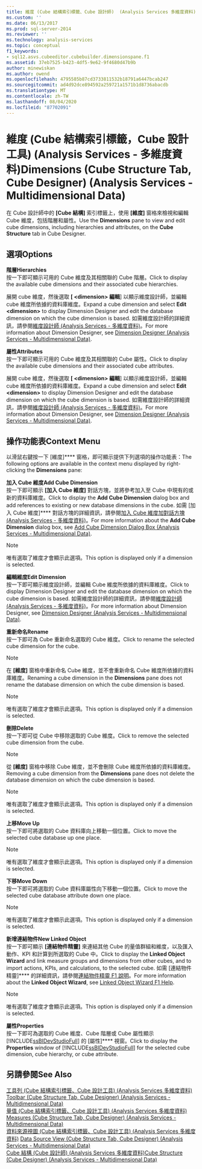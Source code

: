 ```yaml
---
title: 維度 (Cube 結構索引標籤、Cube 設計師)  (Analysis Services 多維度資料) |Microsoft Docs
ms.custom: ''
ms.date: 06/13/2017
ms.prod: sql-server-2014
ms.reviewer: ''
ms.technology: analysis-services
ms.topic: conceptual
f1_keywords:
- sql12.asvs.cubeeditor.cubebuilder.dimensionspane.f1
ms.assetid: 37eb7525-b423-4df5-9e62-9f4680d47b9b
author: minewiskan
ms.author: owend
ms.openlocfilehash: 4795585b87cd3733811532b18791a6447bcab247
ms.sourcegitcommit: ad4d92dce894592a259721a1571b1d8736abacdb
ms.translationtype: MT
ms.contentlocale: zh-TW
ms.lasthandoff: 08/04/2020
ms.locfileid: "87702091"
---
```

# <a name="dimensions-cube-structure-tab-cube-designer-analysis-services---multidimensional-data"></a><span data-ttu-id="50646-102">維度 (Cube 結構索引標籤，Cube 設計工具) (Analysis Services - 多維度資料)</span><span class="sxs-lookup"><span data-stu-id="50646-102">Dimensions (Cube Structure Tab, Cube Designer) (Analysis Services - Multidimensional Data)</span></span>
  <span data-ttu-id="50646-103">在 Cube 設計師中的 **[Cube 結構]** 索引標籤上，使用 **[維度]** 窗格來檢視和編輯 Cube 維度，包括階層和屬性。</span><span class="sxs-lookup"><span data-stu-id="50646-103">Use the **Dimensions** pane to view and edit cube dimensions, including hierarchies and attributes, on the **Cube Structure** tab in Cube Designer.</span></span>  
  
## <a name="options"></a><span data-ttu-id="50646-104">選項</span><span class="sxs-lookup"><span data-stu-id="50646-104">Options</span></span>  
 <span data-ttu-id="50646-105">**階層**</span><span class="sxs-lookup"><span data-stu-id="50646-105">**Hierarchies**</span></span>  
 <span data-ttu-id="50646-106">按一下即可顯示可用的 Cube 維度及其相關聯的 Cube 階層。</span><span class="sxs-lookup"><span data-stu-id="50646-106">Click to display the available cube dimensions and their associated cube hierarchies.</span></span>  
  
 <span data-ttu-id="50646-107">展開 cube 維度，然後選取 **[ \<dimension> 編輯**] 以顯示維度設計師，並編輯 cube 維度所依據的資料庫維度。</span><span class="sxs-lookup"><span data-stu-id="50646-107">Expand a cube dimension and select **Edit \<dimension>** to display Dimension Designer and edit the database dimension on which the cube dimension is based.</span></span> <span data-ttu-id="50646-108">如需維度設計師的詳細資訊，請參閱[維度設計師 &#40;Analysis Services - 多維度資料&#41;](dimension-designer-analysis-services-multidimensional-data.md)。</span><span class="sxs-lookup"><span data-stu-id="50646-108">For more information about Dimension Designer, see [Dimension Designer &#40;Analysis Services - Multidimensional Data&#41;](dimension-designer-analysis-services-multidimensional-data.md).</span></span>  
  
 <span data-ttu-id="50646-109">**屬性**</span><span class="sxs-lookup"><span data-stu-id="50646-109">**Attributes**</span></span>  
 <span data-ttu-id="50646-110">按一下即可顯示可用的 Cube 維度及其相關聯的 Cube 屬性。</span><span class="sxs-lookup"><span data-stu-id="50646-110">Click to display the available cube dimensions and their associated cube attributes.</span></span>  
  
 <span data-ttu-id="50646-111">展開 cube 維度，然後選取 **[ \<dimension> 編輯**] 以顯示維度設計師，並編輯 cube 維度所依據的資料庫維度。</span><span class="sxs-lookup"><span data-stu-id="50646-111">Expand a cube dimension and select **Edit \<dimension>** to display Dimension Designer and edit the database dimension on which the cube dimension is based.</span></span> <span data-ttu-id="50646-112">如需維度設計師的詳細資訊，請參閱[維度設計師 &#40;Analysis Services - 多維度資料&#41;](dimension-designer-analysis-services-multidimensional-data.md)。</span><span class="sxs-lookup"><span data-stu-id="50646-112">For more information about Dimension Designer, see [Dimension Designer &#40;Analysis Services - Multidimensional Data&#41;](dimension-designer-analysis-services-multidimensional-data.md).</span></span>  
  
## <a name="context-menu"></a><span data-ttu-id="50646-113">操作功能表</span><span class="sxs-lookup"><span data-stu-id="50646-113">Context Menu</span></span>  
 <span data-ttu-id="50646-114">以滑鼠右鍵按一下 [維度]\*\*\*\* 窗格，即可顯示提供下列選項的操作功能表：</span><span class="sxs-lookup"><span data-stu-id="50646-114">The following options are available in the context menu displayed by right-clicking the **Dimensions** pane:</span></span>  
  
 <span data-ttu-id="50646-115">**加入 Cube 維度**</span><span class="sxs-lookup"><span data-stu-id="50646-115">**Add Cube Dimension**</span></span>  
 <span data-ttu-id="50646-116">按一下即可顯示 **[加入 Cube 維度]** 對話方塊，並將參考加入至 Cube 中現有的或新的資料庫維度。</span><span class="sxs-lookup"><span data-stu-id="50646-116">Click to display the **Add Cube Dimension** dialog box and add references to existing or new database dimensions in the cube.</span></span> <span data-ttu-id="50646-117">如需 [加入 Cube 維度]\*\*\*\* 對話方塊的詳細資訊，請參閱[加入 Cube 維度加對話方塊 &#40;Analysis Services - 多維度資料&#41;](add-cube-dimension-dialog-box-analysis-services-multidimensional-data.md)。</span><span class="sxs-lookup"><span data-stu-id="50646-117">For more information about the **Add Cube Dimension** dialog box, see [Add Cube Dimension Dialog Box &#40;Analysis Services - Multidimensional Data&#41;](add-cube-dimension-dialog-box-analysis-services-multidimensional-data.md).</span></span>  
  
> [!NOTE]  
>  <span data-ttu-id="50646-118">唯有選取了維度才會顯示此選項。</span><span class="sxs-lookup"><span data-stu-id="50646-118">This option is displayed only if a dimension is selected.</span></span>  
  
 <span data-ttu-id="50646-119">**編輯維度**</span><span class="sxs-lookup"><span data-stu-id="50646-119">**Edit Dimension**</span></span>  
 <span data-ttu-id="50646-120">按一下即可顯示維度設計師，並編輯 Cube 維度所依據的資料庫維度。</span><span class="sxs-lookup"><span data-stu-id="50646-120">Click to display Dimension Designer and edit the database dimension on which the cube dimension is based.</span></span> <span data-ttu-id="50646-121">如需維度設計師的詳細資訊，請參閱[維度設計師 &#40;Analysis Services - 多維度資料&#41;](dimension-designer-analysis-services-multidimensional-data.md)。</span><span class="sxs-lookup"><span data-stu-id="50646-121">For more information about Dimension Designer, see [Dimension Designer &#40;Analysis Services - Multidimensional Data&#41;](dimension-designer-analysis-services-multidimensional-data.md).</span></span>  
  
 <span data-ttu-id="50646-122">**重新命名**</span><span class="sxs-lookup"><span data-stu-id="50646-122">**Rename**</span></span>  
 <span data-ttu-id="50646-123">按一下即可為 Cube 重新命名選取的 Cube 維度。</span><span class="sxs-lookup"><span data-stu-id="50646-123">Click to rename the selected cube dimension for the cube.</span></span>  
  
> [!NOTE]  
>  <span data-ttu-id="50646-124"> 在 **[維度]** 窗格中重新命名 Cube 維度，並不會重新命名 Cube 維度所依據的資料庫維度。</span><span class="sxs-lookup"><span data-stu-id="50646-124">Renaming a cube dimension in the **Dimensions** pane does not rename the database dimension on which the cube dimension is based.</span></span>  
  
> [!NOTE]  
>  <span data-ttu-id="50646-125">唯有選取了維度才會顯示此選項。</span><span class="sxs-lookup"><span data-stu-id="50646-125">This option is displayed only if a dimension is selected.</span></span>  
  
 <span data-ttu-id="50646-126">**刪除**</span><span class="sxs-lookup"><span data-stu-id="50646-126">**Delete**</span></span>  
 <span data-ttu-id="50646-127">按一下即可從 Cube 中移除選取的 Cube 維度。</span><span class="sxs-lookup"><span data-stu-id="50646-127">Click to remove the selected cube dimension from the cube.</span></span>  
  
> [!NOTE]  
>  <span data-ttu-id="50646-128"> 從 **[維度]** 窗格中移除 Cube 維度，並不會刪除 Cube 維度所依據的資料庫維度。</span><span class="sxs-lookup"><span data-stu-id="50646-128">Removing a cube dimension from the **Dimensions** pane does not delete the database dimension on which the cube dimension is based.</span></span>  
  
> [!NOTE]  
>  <span data-ttu-id="50646-129">唯有選取了維度才會顯示此選項。</span><span class="sxs-lookup"><span data-stu-id="50646-129">This option is displayed only if a dimension is selected.</span></span>  
  
 <span data-ttu-id="50646-130">**上移**</span><span class="sxs-lookup"><span data-stu-id="50646-130">**Move Up**</span></span>  
 <span data-ttu-id="50646-131">按一下即可將選取的 Cube 資料庫向上移動一個位置。</span><span class="sxs-lookup"><span data-stu-id="50646-131">Click to move the selected cube database up one place.</span></span>  
  
> [!NOTE]  
>  <span data-ttu-id="50646-132">唯有選取了維度才會顯示此選項。</span><span class="sxs-lookup"><span data-stu-id="50646-132">This option is displayed only if a dimension is selected.</span></span>  
  
 <span data-ttu-id="50646-133">**下移**</span><span class="sxs-lookup"><span data-stu-id="50646-133">**Move Down**</span></span>  
 <span data-ttu-id="50646-134">按一下即可將選取的 Cube 資料庫屬性向下移動一個位置。</span><span class="sxs-lookup"><span data-stu-id="50646-134">Click to move the selected cube database attribute down one place.</span></span>  
  
> [!NOTE]  
>  <span data-ttu-id="50646-135">唯有選取了維度才會顯示此選項。</span><span class="sxs-lookup"><span data-stu-id="50646-135">This option is displayed only if a dimension is selected.</span></span>  
  
 <span data-ttu-id="50646-136">**新增連結物件**</span><span class="sxs-lookup"><span data-stu-id="50646-136">**New Linked Object**</span></span>  
 <span data-ttu-id="50646-137">按一下即可顯示 **[連結物件精靈]** 來連結其他 Cube 的量值群組和維度，以及匯入動作、KPI 和計算到所選取的 Cube 中。</span><span class="sxs-lookup"><span data-stu-id="50646-137">Click to display the **Linked Object Wizard** and link measure groups and dimensions from other cubes, and to import actions, KPIs, and calculations, to the selected cube.</span></span> <span data-ttu-id="50646-138">如需 [連結物件精靈]\*\*\*\* 的詳細資訊，請參閱[連結物件精靈 F1 說明](linked-object-wizard-f1-help.md)。</span><span class="sxs-lookup"><span data-stu-id="50646-138">For more information about the **Linked Object Wizard**, see [Linked Object Wizard F1 Help](linked-object-wizard-f1-help.md).</span></span>  
  
> [!NOTE]  
>  <span data-ttu-id="50646-139">唯有選取了維度才會顯示此選項。</span><span class="sxs-lookup"><span data-stu-id="50646-139">This option is displayed only if a dimension is selected.</span></span>  
  
 <span data-ttu-id="50646-140">**屬性**</span><span class="sxs-lookup"><span data-stu-id="50646-140">**Properties**</span></span>  
 <span data-ttu-id="50646-141">按一下即可為選取的 Cube 維度、Cube 階層或 Cube 屬性顯示 [!INCLUDE[ssBIDevStudioFull](../includes/ssbidevstudiofull-md.md)] 的 [屬性]\*\*\*\* 視窗。</span><span class="sxs-lookup"><span data-stu-id="50646-141">Click to display the **Properties** window of [!INCLUDE[ssBIDevStudioFull](../includes/ssbidevstudiofull-md.md)] for the selected cube dimension, cube hierarchy, or cube attribute.</span></span>  
  
## <a name="see-also"></a><span data-ttu-id="50646-142">另請參閱</span><span class="sxs-lookup"><span data-stu-id="50646-142">See Also</span></span>  
 <span data-ttu-id="50646-143">[工具列 &#40;Cube 結構索引標籤、Cube 設計工具&#41; &#40;Analysis Services 多維度資料&#41;](toolbar-cube-structure-cube-designer-analysis-services-multidimensional-data.md) </span><span class="sxs-lookup"><span data-stu-id="50646-143">[Toolbar &#40;Cube Structure Tab, Cube Designer&#41; &#40;Analysis Services - Multidimensional Data&#41;](toolbar-cube-structure-cube-designer-analysis-services-multidimensional-data.md) </span></span>  
 <span data-ttu-id="50646-144">[量值 &#40;Cube 結構索引標籤、Cube 設計工具&#41; &#40;Analysis Services 多維度資料&#41;](measures-cube-structure-cube-designer-analysis-services-multidimensional-data.md) </span><span class="sxs-lookup"><span data-stu-id="50646-144">[Measures &#40;Cube Structure Tab, Cube Designer&#41; &#40;Analysis Services - Multidimensional Data&#41;](measures-cube-structure-cube-designer-analysis-services-multidimensional-data.md) </span></span>  
 <span data-ttu-id="50646-145">[資料來源視圖 &#40;Cube 結構索引標籤、Cube 設計工具&#41; &#40;Analysis Services 多維度資料&#41;](data-source-view-cube-designer-analysis-services-multidimensional-data.md) </span><span class="sxs-lookup"><span data-stu-id="50646-145">[Data Source View &#40;Cube Structure Tab, Cube Designer&#41; &#40;Analysis Services - Multidimensional Data&#41;](data-source-view-cube-designer-analysis-services-multidimensional-data.md) </span></span>  
 [<span data-ttu-id="50646-146">Cube 結構 &#40;Cube 設計師&#41; &#40;Analysis Services 多維度資料&#41;</span><span class="sxs-lookup"><span data-stu-id="50646-146">Cube Structure &#40;Cube Designer&#41; &#40;Analysis Services - Multidimensional Data&#41;</span></span>](cube-structure-cube-designer-analysis-services-multidimensional-data.md)  
  
  
